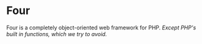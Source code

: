 Four
====

Four is a completely object-oriented web framework for PHP. _Except PHP's built in functions, which we try to avoid._